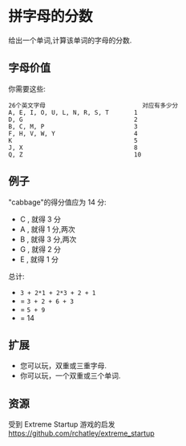 # 拼字母的分数

给出一个单词,计算该单词的字母的分数.

## 字母价值

你需要这些:

```text
26个英文字母                           对应有多少分
A, E, I, O, U, L, N, R, S, T       1
D, G                               2
B, C, M, P                         3
F, H, V, W, Y                      4
K                                  5
J, X                               8
Q, Z                               10
```

## 例子

"cabbage"的得分值应为 14 分:

- C , 就得 3 分
- A , 就得 1 分,两次
- B , 就得 3 分,两次
- G , 就得 2 分
- E , 就得 1 分

总计:

- `3 + 2*1 + 2*3 + 2 + 1`
- = `3 + 2 + 6 + 3`
- = `5 + 9`
- = 14

## 扩展

- 您可以玩，双重或三重字母.
- 你可以玩，一个双重或三个单词.

[help-page]: https://exercism.io/tracks/rust/learning
[modules]: https://doc.rust-lang.org/book/2018-edition/ch07-00-modules.html
[cargo]: https://doc.rust-lang.org/book/2018-edition/ch14-00-more-about-cargo.html
[rust-tests]: https://doc.rust-lang.org/book/2018-edition/ch11-02-running-tests.html

## 资源

受到 Extreme Startup 游戏的启发<https://github.com/rchatley/extreme_startup>
